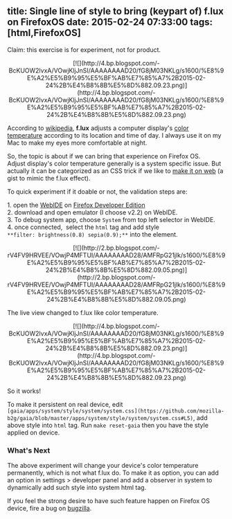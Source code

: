 title: Single line of style to bring (keypart of) f.lux on FirefoxOS
date: 2015-02-24 07:33:00
tags: [html,FirefoxOS]
---

Claim: this exercise is for experiment, not for product.  

<div class="separator" style="clear: both; text-align: center;">[![](http://4.bp.blogspot.com/-BcKUOW2lvxA/VOwjKljJnSI/AAAAAAAAD20/fG8jM03NKLg/s1600/%E8%9E%A2%E5%B9%95%E5%BF%AB%E7%85%A7%2B2015-02-24%2B%E4%B8%8B%E5%8D%882.09.23.png)](http://4.bp.blogspot.com/-BcKUOW2lvxA/VOwjKljJnSI/AAAAAAAAD20/fG8jM03NKLg/s1600/%E8%9E%A2%E5%B9%95%E5%BF%AB%E7%85%A7%2B2015-02-24%2B%E4%B8%8B%E5%8D%882.09.23.png)</div>

According to [wikipedia](http://en.wikipedia.org/wiki/F.lux), **f.lux** adjusts a computer display's [color temperature](http://en.wikipedia.org/wiki/Color_temperature "Color temperature") according to its location and time of day. I always use it on my Mac to make my eyes more comfortable at night.  

So, the topic is about if we can bring that experience on Firefox OS.  
Adjust display's color temperature generally is a system specific issue. But actually it can be categorized as an CSS trick if we like to [make it on web](https://gist.github.com/contra/254e1a5a07da830d6051) (a gist to mimic the f.lux effect).  

To quick experiment if it doable or not, the validation steps are:  

1\. open the [WebIDE](https://developer.mozilla.org/en-US/docs/Tools/WebIDE) on [Firefox Developer Edition](https://www.mozilla.org/en-US/firefox/developer/)  
2\. download and open emulator (I choose v2.2) on WebIDE.  
3\. To debug system app, choose `System` from top left selector in WebIDE.  
4\. once connected,  select the `html` tag and add style  
`**filter: brightness(0.8) sepia(0.9);**` into the element.  

<div class="separator" style="clear: both; text-align: center;">[![](http://2.bp.blogspot.com/-rV4FV9HRVEE/VOwjP4MFTUI/AAAAAAAAD28/AMFRpG21jlk/s1600/%E8%9E%A2%E5%B9%95%E5%BF%AB%E7%85%A7%2B2015-02-24%2B%E4%B8%8B%E5%8D%882.09.05.png)](http://2.bp.blogspot.com/-rV4FV9HRVEE/VOwjP4MFTUI/AAAAAAAAD28/AMFRpG21jlk/s1600/%E8%9E%A2%E5%B9%95%E5%BF%AB%E7%85%A7%2B2015-02-24%2B%E4%B8%8B%E5%8D%882.09.05.png)</div>

The live view changed to f.lux like color temperature.  

<div class="separator" style="clear: both; text-align: center;">[![](http://4.bp.blogspot.com/-BcKUOW2lvxA/VOwjKljJnSI/AAAAAAAAD20/fG8jM03NKLg/s1600/%E8%9E%A2%E5%B9%95%E5%BF%AB%E7%85%A7%2B2015-02-24%2B%E4%B8%8B%E5%8D%882.09.23.png)](http://4.bp.blogspot.com/-BcKUOW2lvxA/VOwjKljJnSI/AAAAAAAAD20/fG8jM03NKLg/s1600/%E8%9E%A2%E5%B9%95%E5%BF%AB%E7%85%A7%2B2015-02-24%2B%E4%B8%8B%E5%8D%882.09.23.png)</div>

So it works!  

To make it persistent on real device, edit `[gaia/apps/system/style/system/system.css](https://github.com/mozilla-b2g/gaia/blob/master/apps/system/style/system/system.css#L5)`, add above style into `html` tag. Run `make reset-gaia` then you have the style applied on device.  

### What's Next

The above experiment will change your device's color temperature permanently, which is not what f.lux do. To make it as option, you can add an option in settings > developer panel and add a observer in system to dynamically add such style into system html tag.  

If you feel the strong desire to have such feature happen on Firefox OS device, fire a bug on [bugzilla](http://bugzilla.mozilla.org/).